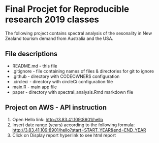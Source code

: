 # Final Procjet for Reproducible research 2019 classes 

The following project contains spectral analysis of the sesonality in New Zealand tourism demand from Australia and the USA. 

## File descriptions

* README.md - this file
* .gitignore - file containing names of files & directories for git to ignore
* .github - directory with CODEOWNERS configuration
* .circleci - directory with circleCi configuration file
* main.R - main app file 
* paper - directory with spectral_analysis.Rmd markdown file 

## Project on AWS - API instruction

1) Open Hello link: http://3.83.41.109:8901/hello
2) Insert date range (years) according to the following formula: http://3.83.41.109:8901/hello?start=START_YEAR&end=END_YEAR
3) Click on Display report hyperlink to see html report
